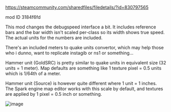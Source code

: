 https://steamcommunity.com/sharedfiles/filedetails/?id=830797565

mod ID 3184f6fd

This mod changes the debugspeed interface a bit. It includes reference bars and the bar width isn't scaled per-class so its width shows true speed. The actual units for the numbers are included.

There's an included meters to quake units convertor, which may help those who i dunno, want to replicate instagib or ns1 or something...

Hammer unit (GoldSRC) is pretty similar to quake units in equivalent size (32 units = 1 meter). Map defaults are something like 1 texture pixel = 0.5 units which is 1/64th of a meter.

Hammer unit (Source) is however quite different where 1 unit = 1 inches. The Spark engine map editor works with this scale by default, and textures are applied by 1 pixel = 0.5 inch or something.

![image](https://github.com/ZdrytchX/debugspeed-upgrade/assets/1125998/0795e908-b8cb-40f8-90a6-127aa9a64b7b)
